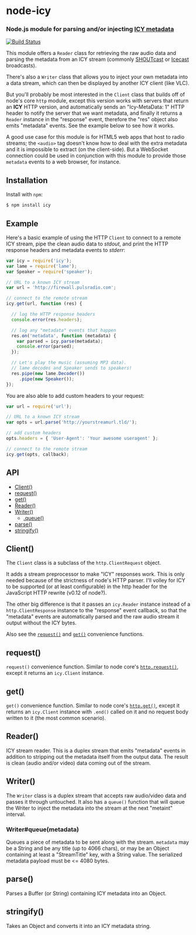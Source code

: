 node-icy
========
### Node.js module for parsing and/or injecting [ICY metadata][protocol]
[![Build Status](https://travis-ci.org/TooTallNate/node-icy.svg?branch=master)](https://travis-ci.org/TooTallNate/node-icy)

This module offers a `Reader` class for retrieving the raw audio data and
parsing the metadata from an ICY stream (commonly [SHOUTcast][] or
[Icecast][] broadcasts).

There's also a `Writer` class that allows you to inject your own metadata into a
data stream, which can then be displayed by another ICY client (like VLC).

But you'll probably be most interested in the `Client` class that builds off of
node's core `http` module, except this version works with servers that return
an **ICY** HTTP version, and automatically sends an "Icy-MetaData: 1" HTTP header
to notify the server that we want metadata, and finally it returns a `Reader`
instance in the "response" event, therefore the "res" object also emits "metadata"
events. See the example below to see how it works.

A good use case for this module is for HTML5 web apps that host to radio streams;
the `<audio>` tag doesn't know how to deal with the extra metadata and it is
impossible to extract (on the client-side). But a WebSocket connection could be
used in conjunction with this module to provide those `metadata` events to a
web browser, for instance.

Installation
------------

Install with `npm`:

``` bash
$ npm install icy
```


Example
-------

Here's a basic example of using the HTTP `Client` to connect to a remote ICY
stream, pipe the clean audio data to _stdout_, and print the HTTP response headers
and metadata events to _stderr_:

``` javascript
var icy = require('icy');
var lame = require('lame');
var Speaker = require('speaker');

// URL to a known ICY stream
var url = 'http://firewall.pulsradio.com';

// connect to the remote stream
icy.get(url, function (res) {

  // log the HTTP response headers
  console.error(res.headers);

  // log any "metadata" events that happen
  res.on('metadata', function (metadata) {
    var parsed = icy.parse(metadata);
    console.error(parsed);
  });

  // Let's play the music (assuming MP3 data).
  // lame decodes and Speaker sends to speakers!
  res.pipe(new lame.Decoder())
     .pipe(new Speaker());
});
```

You are also able to add custom headers to your request:
```javascript
var url = require('url');

// URL to a known ICY stream
var opts = url.parse('http://yourstreamurl.tld/');

// add custom headers
opts.headers = { 'User-Agent': 'Your awesome useragent' };

// connect to the remote stream
icy.get(opts, callback);
```


API
---

  - [Client()](#client)
  - [request()](#request)
  - [get()](#get)
  - [Reader()](#reader)
  - [Writer()](#writer)
    - [.queue()](#writerqueuemetadata)
  - [parse()](#parse)
  - [stringify()](#stringify)

## Client()

The `Client` class is a subclass of the `http.ClientRequest` object.

It adds a stream preprocessor to make "ICY" responses work. This is only needed
because of the strictness of node's HTTP parser. I'll volley for ICY to be
supported (or at least configurable) in the http header for the JavaScript
HTTP rewrite (v0.12 of node?).

The other big difference is that it passes an `icy.Reader` instance
instead of a `http.ClientResponse` instance to the "response" event callback,
so that the "metadata" events are automatically parsed and the raw audio stream
it output without the ICY bytes.

Also see the [`request()`](#request) and [`get()`](#get) convenience functions.

## request()

`request()` convenience function. Similar to node core's
[`http.request()`](http://nodejs.org/docs/latest/api/http.html#http_http_request_options_callback),
except it returns an `icy.Client` instance.

## get()

`get()` convenience function. Similar to node core's
[`http.get()`](http://nodejs.org/docs/latest/api/http.html#http_http_get_options_callback),
except it returns an `icy.Client` instance with `.end()` called on it and
no request body written to it (the most common scenario).

## Reader()

ICY stream reader. This is a duplex stream that emits "metadata" events in
addition to stripping out the metadata itself from the output data. The result
is clean (audio and/or video) data coming out of the stream.

## Writer()

The `Writer` class is a duplex stream that accepts raw audio/video data and
passes it through untouched. It also has a `queue()` function that will
queue the Writer to inject the metadata into the stream at the next "metaint"
interval.

### Writer#queue(metadata)

Queues a piece of metadata to be sent along with the stream.
`metadata` may be a String and be any title (up to 4066 chars),
or may be an Object containing at least a "StreamTitle" key, with a String
value. The serialized metadata payload must be <= 4080 bytes.

## parse()

Parses a Buffer (or String) containing ICY metadata into an Object.

## stringify()

Takes an Object and converts it into an ICY metadata string.

[protocol]: http://www.smackfu.com/stuff/programming/shoutcast.html
[Icecast]: http://icecast.org
[SHOUTcast]: http://www.shoutcast.com
